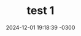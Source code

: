 ---
layout: post
title:  "test 1"
date:   2024-12-01 19:18:39 -0300
latitude: 45.0710316
longitude: 7.664814
---